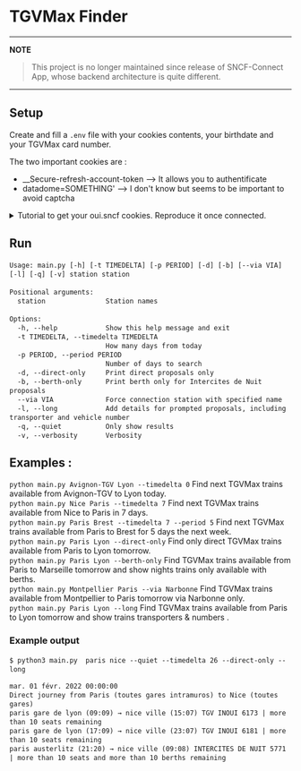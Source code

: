 # TGVMax Finder

---
**NOTE**

> This project is no longer maintained since release of SNCF-Connect App, whose backend architecture is quite different.
---

## Setup

Create and fill a `.env` file with your cookies contents, your birthdate and your TGVMax card number.

The two important cookies are : 
  - __Secure-refresh-account-token --> It allows you to authentificate 
  - datadome=SOMETHING' --> I don't know but seems to be important to avoid captcha 
  
<details>
  <summary>Tutorial to get your oui.sncf cookies. Reproduce it once connected. </summary>

![](docs/get-ouisncf-cookies-tutorial.gif)

</details>

## Run
```
Usage: main.py [-h] [-t TIMEDELTA] [-p PERIOD] [-d] [-b] [--via VIA] [-l] [-q] [-v] station station

Positional arguments:
  station               Station names

Options:
  -h, --help            Show this help message and exit
  -t TIMEDELTA, --timedelta TIMEDELTA
                        How many days from today
  -p PERIOD, --period PERIOD
                        Number of days to search
  -d, --direct-only     Print direct proposals only
  -b, --berth-only      Print berth only for Intercites de Nuit proposals
  --via VIA             Force connection station with specified name
  -l, --long            Add details for prompted proposals, including transporter and vehicle number
  -q, --quiet           Only show results
  -v, --verbosity       Verbosity
```
## Examples :

`python main.py Avignon-TGV Lyon --timedelta 0` Find next TGVMax trains available from Avignon-TGV to Lyon today.  
`python main.py Nice Paris --timedelta 7` Find next TGVMax trains available from Nice to Paris in 7 days.  
`python main.py Paris Brest --timedelta 7 --period 5` Find next TGVMax trains available from Paris to Brest for 5 days the next week.  
`python main.py Paris Lyon --direct-only` Find only direct TGVMax trains available from Paris to Lyon tomorrow.  
`python main.py Paris Lyon --berth-only` Find TGVMax trains available from Paris to Marseille tomorrow and show nights trains only available with berths.  
`python main.py Montpellier Paris --via Narbonne` Find TGVMax trains available from Montpellier to Paris tomorrow via Narbonne only.  
`python main.py Paris Lyon --long` Find TGVMax trains available from Paris to Lyon tomorrow and show trains transporters & numbers .



### Example output
```shell
$ python3 main.py  paris nice --quiet --timedelta 26 --direct-only --long
```
```
mar. 01 févr. 2022 00:00:00
Direct journey from Paris (toutes gares intramuros) to Nice (toutes gares)
paris gare de lyon (09:09) → nice ville (15:07) TGV INOUI 6173 | more than 10 seats remaining  
paris gare de lyon (17:09) → nice ville (23:07) TGV INOUI 6181 | more than 10 seats remaining  
paris austerlitz (21:20) → nice ville (09:08) INTERCITES DE NUIT 5771 | more than 10 seats and more than 10 berths remaining  
```
